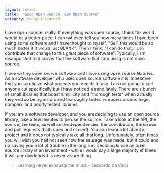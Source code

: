 ```yaml
---
layout: series
title:  "Good Open Source, Bad Open Source"
category: today-i-learned
---
```


I love open source, really. If everything was open source, I think the world would be a better place. I can not even tell you how many times I have been using some software and I have thought to myself, "Self, this would be so much better if it would just BLANK". Then I think, "I can do that, I can contribute that change to this great piece of software". Typically, I am disappointed to discover that the software that I am using is not open source.

I love writing open source software and I love using open source libraries. As a software developer who uses open source software it is imperative that you scrutinize what projects you decide to use. I am not going to call anyone out specifically but I have noticed a trend lately. There are a bunch of small libraries that boast simplicity and "thorough tests" when actually they end up being simple and thoroughly tested wrappers around large, complex, and poorly tested libraries.

If you are a software developer, and you are deciding to use an open source library, take a few minutes to peruse the source. Take a look at the API, the source, the tests, as well as the dependencies, the contributors, the issues and pull requests (both open and closed). You can learn a lot about a project and it does not typically take all that long. Unfortunately, often times you will wish you had not seen how the sausage was made, but it could end up saving you a lot of trouble in the long run. Deciding to use an open source library is an investment - while I would say a large majority of times it will pay dividends it is never a sure thing.

> Learning never exhausts the mind. - Leonardo da Vinci
